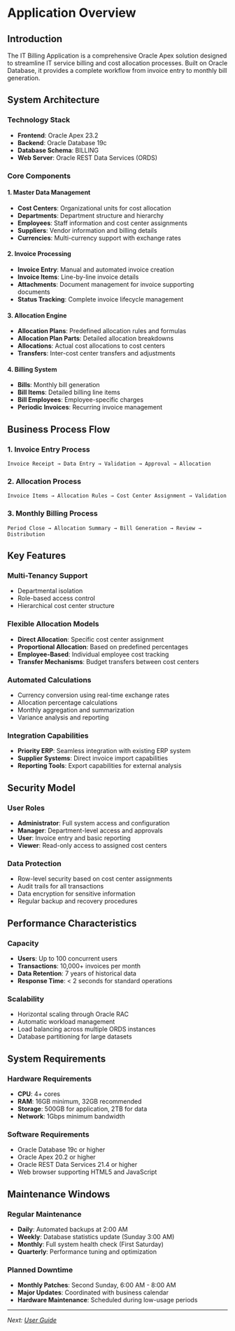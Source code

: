 # Application Overview

## Introduction

The IT Billing Application is a comprehensive Oracle Apex solution designed to streamline IT service billing and cost allocation processes. Built on Oracle Database, it provides a complete workflow from invoice entry to monthly bill generation.

## System Architecture

### Technology Stack
- **Frontend**: Oracle Apex 23.2
- **Backend**: Oracle Database 19c
- **Database Schema**: BILLING
- **Web Server**: Oracle REST Data Services (ORDS)

### Core Components

#### 1. Master Data Management
- **Cost Centers**: Organizational units for cost allocation
- **Departments**: Department structure and hierarchy
- **Employees**: Staff information and cost center assignments
- **Suppliers**: Vendor information and billing details
- **Currencies**: Multi-currency support with exchange rates

#### 2. Invoice Processing
- **Invoice Entry**: Manual and automated invoice creation
- **Invoice Items**: Line-by-line invoice details
- **Attachments**: Document management for invoice supporting documents
- **Status Tracking**: Complete invoice lifecycle management

#### 3. Allocation Engine
- **Allocation Plans**: Predefined allocation rules and formulas
- **Allocation Plan Parts**: Detailed allocation breakdowns
- **Allocations**: Actual cost allocations to cost centers
- **Transfers**: Inter-cost center transfers and adjustments

#### 4. Billing System
- **Bills**: Monthly bill generation
- **Bill Items**: Detailed billing line items
- **Bill Employees**: Employee-specific charges
- **Periodic Invoices**: Recurring invoice management

## Business Process Flow

### 1. Invoice Entry Process
```
Invoice Receipt → Data Entry → Validation → Approval → Allocation
```

### 2. Allocation Process
```
Invoice Items → Allocation Rules → Cost Center Assignment → Validation
```

### 3. Monthly Billing Process
```
Period Close → Allocation Summary → Bill Generation → Review → Distribution
```

## Key Features

### Multi-Tenancy Support
- Departmental isolation
- Role-based access control
- Hierarchical cost center structure

### Flexible Allocation Models
- **Direct Allocation**: Specific cost center assignment
- **Proportional Allocation**: Based on predefined percentages
- **Employee-Based**: Individual employee cost tracking
- **Transfer Mechanisms**: Budget transfers between cost centers

### Automated Calculations
- Currency conversion using real-time exchange rates
- Allocation percentage calculations
- Monthly aggregation and summarization
- Variance analysis and reporting

### Integration Capabilities
- **Priority ERP**: Seamless integration with existing ERP system
- **Supplier Systems**: Direct invoice import capabilities
- **Reporting Tools**: Export capabilities for external analysis

## Security Model

### User Roles
- **Administrator**: Full system access and configuration
- **Manager**: Department-level access and approvals
- **User**: Invoice entry and basic reporting
- **Viewer**: Read-only access to assigned cost centers

### Data Protection
- Row-level security based on cost center assignments
- Audit trails for all transactions
- Data encryption for sensitive information
- Regular backup and recovery procedures

## Performance Characteristics

### Capacity
- **Users**: Up to 100 concurrent users
- **Transactions**: 10,000+ invoices per month
- **Data Retention**: 7 years of historical data
- **Response Time**: < 2 seconds for standard operations

### Scalability
- Horizontal scaling through Oracle RAC
- Automatic workload management
- Load balancing across multiple ORDS instances
- Database partitioning for large datasets

## System Requirements

### Hardware Requirements
- **CPU**: 4+ cores
- **RAM**: 16GB minimum, 32GB recommended
- **Storage**: 500GB for application, 2TB for data
- **Network**: 1Gbps minimum bandwidth

### Software Requirements
- Oracle Database 19c or higher
- Oracle Apex 20.2 or higher
- Oracle REST Data Services 21.4 or higher
- Web browser supporting HTML5 and JavaScript

## Maintenance Windows

### Regular Maintenance
- **Daily**: Automated backups at 2:00 AM
- **Weekly**: Database statistics update (Sunday 3:00 AM)
- **Monthly**: Full system health check (First Saturday)
- **Quarterly**: Performance tuning and optimization

### Planned Downtime
- **Monthly Patches**: Second Sunday, 6:00 AM - 8:00 AM
- **Major Updates**: Coordinated with business calendar
- **Hardware Maintenance**: Scheduled during low-usage periods

---

*Next: [User Guide](02-user-guide.md)*
